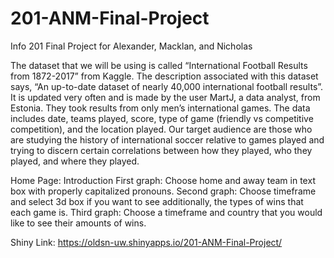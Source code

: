 # 201-ANM-Final-Project
Info 201 Final Project for Alexander, Macklan, and Nicholas

The dataset that we will be using is called “International Football Results from 1872-2017” from Kaggle. The description associated with this dataset says, “An up-to-date dataset of nearly 40,000 international football results”. It is updated very often and is made by the user MartJ, a data analyst, from Estonia. 
They took results from only men’s international games. The data includes date, teams played, score, type of game (friendly vs competitive competition), and the location played. Our target audience are those who are studying the history of international soccer relative to games played and trying to discern certain correlations between how they played, who they played, and where they played.

Home Page: Introduction
First graph: Choose home and away team in text box with properly capitalized pronouns.
Second graph: Choose timeframe and select 3d box if you want to see additionally, the types of wins that each game is.
Third graph: Choose a timeframe and country that you would like to see their amounts of wins.

Shiny Link: https://oldsn-uw.shinyapps.io/201-ANM-Final-Project/

